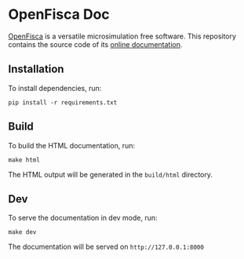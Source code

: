 # OpenFisca Doc

[OpenFisca](http://openfisca.org/doc/) is a versatile microsimulation free software. This repository contains the source code of its [online documentation](http://openfisca.org/doc/).

## Installation

To install dependencies, run:

```
pip install -r requirements.txt
```

## Build

To build the HTML documentation, run:

```
make html
```

The HTML output will be generated in the `build/html` directory.

## Dev

To serve the documentation in dev mode, run:

```
make dev
```

The documentation will be served on `http://127.0.0.1:8000`
